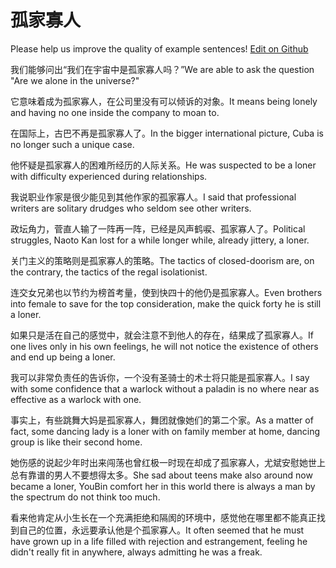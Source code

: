 # 孤家寡人

Please help us improve the quality of example sentences! [Edit on Github](https://github.com/jiyushe/jiyu-example-sentence-source/blob/main/chinese/gujiaguaren.md)

<p><span class="chinese">我们能够问出“我们在宇宙中是孤家寡人吗？”</span><span class="english">We are able to ask the question "Are we alone in the universe?"</span></p>

<p><span class="chinese">它意味着成为孤家寡人，在公司里没有可以倾诉的对象。</span><span class="english">It means being lonely and having no one inside the company to moan to.</span></p>

<p><span class="chinese">在国际上，古巴不再是孤家寡人了。</span><span class="english">In the bigger international picture, Cuba is no longer such a unique case.</span></p>

<p><span class="chinese">他怀疑是孤家寡人的困难所经历的人际关系。</span><span class="english">He was suspected to be a loner with difficulty experienced during relationships.</span></p>

<p><span class="chinese">我说职业作家是很少能见到其他作家的孤家寡人。</span><span class="english">I said that professional writers are solitary drudges who seldom see other writers.</span></p>

<p><span class="chinese">政坛角力，菅直人输了一阵再一阵，已经是风声鹤唳、孤家寡人了。</span><span class="english">Political struggles, Naoto Kan lost for a while longer while, already jittery, a loner.</span></p>

<p><span class="chinese">关门主义的策略则是孤家寡人的策略。</span><span class="english">The tactics of closed-doorism are, on the contrary, the tactics of the regal isolationist.</span></p>

<p><span class="chinese">连交女兄弟也以节约为榜首考量，使到快四十的他仍是孤家寡人。</span><span class="english">Even brothers into female to save for the top consideration, make the quick forty he is still a loner.</span></p>

<p><span class="chinese">如果只是活在自己的感觉中，就会注意不到他人的存在，结果成了孤家寡人。</span><span class="english">If one lives only in his own feelings, he will not notice the existence of others and end up being a loner.</span></p>

<p><span class="chinese">我可以非常负责任的告诉你，一个没有圣骑士的术士将只能是孤家寡人。</span><span class="english">I say with some confidence that a warlock without a paladin is no where near as effective as a warlock with one.</span></p>

<p><span class="chinese">事实上，有些跳舞大妈是孤家寡人，舞团就像她们的第二个家。</span><span class="english">As a matter of fact, some dancing lady is a loner with on family member at home, dancing group is like their second home.</span></p>

<p><span class="chinese">她伤感的说起少年时出来闯荡也曾红极一时现在却成了孤家寡人，尤斌安慰她世上总有靠谱的男人不要想得太多。</span><span class="english">She sad about teens make also around now became a loner, YouBin comfort her in this world there is always a man by the spectrum do not think too much.</span></p>

<p><span class="chinese">看来他肯定从小生长在一个充满拒绝和隔阂的环境中，感觉他在哪里都不能真正找到自己的位置，永远要承认他是个孤家寡人。</span><span class="english">It often seemed that he must have grown up in a life filled with rejection and estrangement, feeling he didn't really fit in anywhere, always admitting he was a freak.</span></p>

